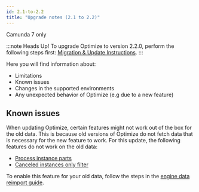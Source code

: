 ```yaml
---
id: 2.1-to-2.2
title: "Upgrade notes (2.1 to 2.2)"
---
```


<span class="badge badge--platform">Camunda 7 only</span>

:::note Heads Up!
To upgrade Optimize to version 2.2.0, perform the following steps first: [Migration & Update Instructions](./instructions.md).
:::

Here you will find information about:

- Limitations
- Known issues
- Changes in the supported environments
- Any unexpected behavior of Optimize (e.g due to a new feature)

## Known issues

When updating Optimize, certain features might not work out of the box for the old data. This is because old versions of Optimize
do not fetch data that is necessary for the new feature to work. For this update, the following features do not work on the old data:

- [Process instance parts](components/optimize/userguide/process-analysis/report-analysis/process-instance-parts.md)
- [Canceled instances only filter](components/optimize/userguide/process-analysis/instance-state-filters.md#canceled-instances-only-filter)

To enable this feature for your old data, follow the steps in the [engine data reimport guide](./../reimport.md).
